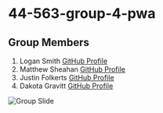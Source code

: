 # 44-563-group-4-pwa
## Group Members
1. Logan Smith [GitHub Profile](https://github.com/Logan11999)
2. Matthew Sheahan [GitHub Profile](https://github.com/s534141)
3. Justin Folkerts [GitHub Profile](https://github.com/jfolkerts)
4. Dakota Gravitt [GitHub Profile](https://github.com/dakotagrvtt/)

![Group Slide](groupSlide.png)
